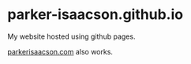 # parker-isaacson.github.io

My website hosted using github pages.


[parkerisaacson.com](https://github.parkerisaacson.com) also works.
